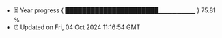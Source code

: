 - ⏳ Year progress { ██████████████████████▁▁▁▁▁▁▁▁ } 75.81 %
- ⏰ Updated on Fri, 04 Oct 2024 11:16:54 GMT

